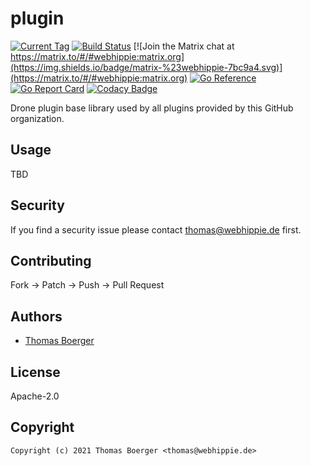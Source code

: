 # plugin

[![Current Tag](https://img.shields.io/github/v/tag/dronehippie/plugin?sort=semver)](https://github.com/dronehippie/plugin) [![Build Status](https://drone.webhippie.de/api/badges/dronehippie/plugin/status.svg)](https://drone.webhippie.de/dronehippie/plugin) [![Join the Matrix chat at https://matrix.to/#/#webhippie:matrix.org](https://img.shields.io/badge/matrix-%23webhippie-7bc9a4.svg)](https://matrix.to/#/#webhippie:matrix.org) [![Go Reference](https://pkg.go.dev/badge/github.com/dronehippie/plugin.svg)](https://pkg.go.dev/github.com/dronehippie/plugin) [![Go Report Card](https://goreportcard.com/badge/github.com/dronehippie/plugin)](https://goreportcard.com/report/github.com/dronehippie/plugin) [![Codacy Badge](https://app.codacy.com/project/badge/Grade/b38ba9e2a955497eab9a85eb2f870718)](https://www.codacy.com/gh/dronehippie/plugin/dashboard?utm_source=github.com&amp;utm_medium=referral&amp;utm_content=dronehippie/plugin&amp;utm_campaign=Badge_Grade)

Drone plugin base library used by all plugins provided by this GitHub organization.

## Usage

TBD

## Security

If you find a security issue please contact [thomas@webhippie.de](mailto:thomas@webhippie.de) first.

## Contributing

Fork -> Patch -> Push -> Pull Request

## Authors

-   [Thomas Boerger](https://github.com/tboerger)

## License

Apache-2.0

## Copyright

```console
Copyright (c) 2021 Thomas Boerger <thomas@webhippie.de>
```
